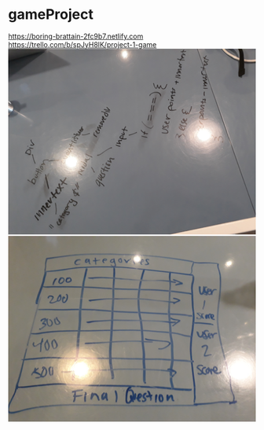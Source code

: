 # gameProject
https://boring-brattain-2fc9b7.netlify.com     
https://trello.com/b/spJyH8lK/project-1-game    
![whiteboard](images/20190409_115637.jpg) 
![tree](images/20190409_151712.jpg) 